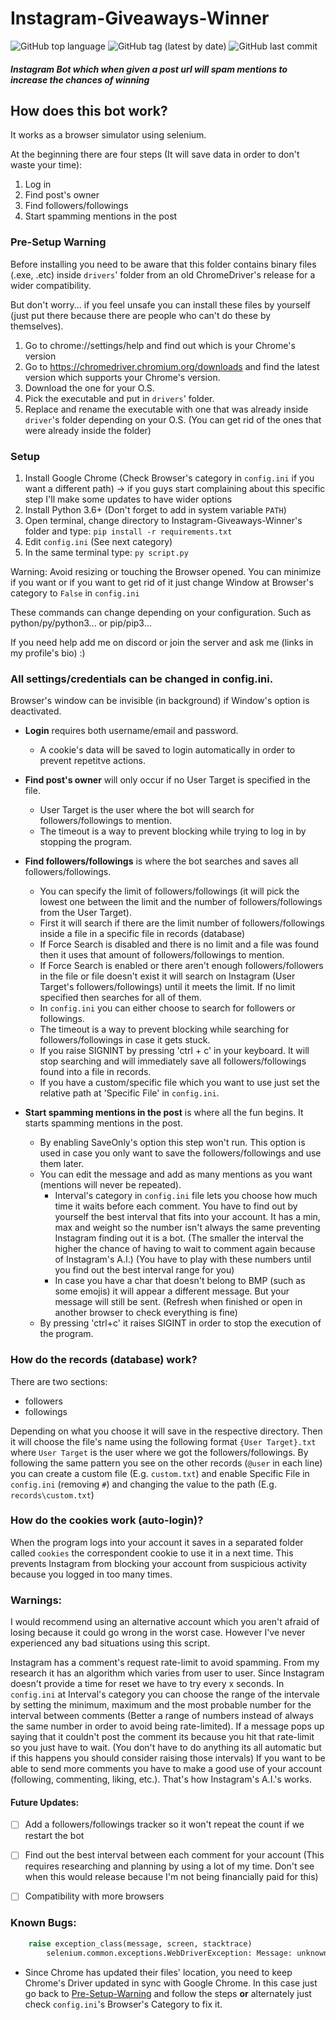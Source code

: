 # Instagram-Giveaways-Winner

![GitHub top language](https://img.shields.io/github/languages/top/fytex/Instagram-Giveaways-Winner?style=for-the-badge)
![GitHub tag (latest by date)](https://img.shields.io/github/v/tag/fytex/Instagram-Giveaways-Winner?style=for-the-badge)
![GitHub last commit](https://img.shields.io/github/last-commit/fytex/Instagram-Giveaways-Winner?style=for-the-badge)


##### Instagram Bot which when given a post url will spam mentions to increase the chances of winning


## How does this bot work?
It works as a browser simulator using selenium.

At the beginning there are four steps (It will save data in order to don't waste your time):

1. Log in
2. Find post's owner
3. Find followers/followings
4. Start spamming mentions in the post


### Pre-Setup Warning

Before installing you need to be aware that this folder contains binary files (.exe, .etc) inside `drivers`' folder from an old ChromeDriver's release for a wider compatibility.

But don't worry... if you feel unsafe you can install these files by yourself (just put there because there are people who can't do these by themselves).

1. Go to chrome://settings/help and find out which is your Chrome's version
2. Go to https://chromedriver.chromium.org/downloads and find the latest version which supports your Chrome's version.
3. Download the one for your O.S.
4. Pick the executable and put in `drivers`' folder.
5. Replace and rename the executable with one that was already inside `driver`'s folder depending on your O.S. (You can get rid of the ones that were already inside the folder)


### Setup

1. Install Google Chrome (Check Browser's category in `config.ini` if you want a different path) -> if you guys start complaining about this specific step I'll make some updates to have wider options 
2. Install Python 3.6+ (Don't forget to add in system variable `PATH`)
3. Open terminal, change directory to Instagram-Giveaways-Winner's folder and type: `pip install -r requirements.txt`
4. Edit `config.ini` (See next category)
5. In the same terminal type: `py script.py`

Warning: Avoid resizing or touching the Browser opened. You can minimize if you want or if you want to get rid of it just change Window at Browser's category to `False` in `config.ini`

These commands can change depending on your configuration. Such as python/py/python3... or pip/pip3...

If you need help add me on discord or join the server and ask me (links in my profile's bio) :)


### All settings/credentials can be changed in config.ini.

Browser's window can be invisible (in background) if Window's option is deactivated.

- **Login** requires both username/email and password.
	- A cookie's data will be saved to login automatically in order to prevent repetitve actions.

- **Find post's owner** will only occur if no User Target is specified in the file.
    - User Target is the user where the bot will search for followers/followings to mention.
    - The timeout is a way to prevent blocking while trying to log in by stopping the program.

- **Find followers/followings** is where the bot searches and saves all followers/followings. 
    - You can specify the limit of followers/followings (it will pick the lowest one between the limit and the number of followers/followings from the User Target).
    - First it will search if there are the limit number of followers/followings inside a file in a specific file in records (database)
	- If Force Search is disabled and there is no limit and a file was found then it uses that amount of followers/followings to mention.
	- If Force Search is enabled or there aren't enough followers/followers in the file or file doesn't exist it will search on Instagram (User Target's followers/followings) until it meets the limit. If no limit specified then searches for all of them.
	- In `config.ini` you can either choose to search for followers or followings. 
    - The timeout is a way to prevent blocking while searching for followers/followings in case it gets stuck.
	- If you raise SIGNINT by pressing 'ctrl + c' in your keyboard. It will stop searching and will immediately save all followers/followings found into a file in records.
	- If you have a custom/specific file which you want to use just set the relative path at 'Specific File' in `config.ini`.

- **Start spamming mentions in the post** is where all the fun begins. It starts spamming mentions in the post.
    - By enabling SaveOnly's option this step won't run. This option is used in case you only want to save the followers/followings and use them later.
    - You can edit the message and add as many mentions as you want (mentions will never be repeated).
		- Interval's category in `config.ini` file lets you choose how much time it waits before each comment. You have to find out by yourself the best interval that fits into your account. It has a min, max and weight so the number isn't always the same preventing Instagram finding out it is a bot. (The smaller the interval the higher the chance of having to wait to comment again because of Instagram's A.I.) (You have to play with these numbers until you find out the best interval range for you)
		- In case you have a char that doesn't belong to BMP (such as some emojis) it will appear a different message. But your message will still be sent. (Refresh when finished or open in another browser to check everything is fine) 
	- By pressing 'ctrl+c' it raises SIGINT in order to stop the execution of the program.
    
    
    
### How do the records (database) work?

There are two sections:
  - followers
  - followings
  
Depending on what you choose it will save in the respective directory. Then it will choose the file's name using the following format `{User Target}.txt` where `User Target` is the user where we got the followers/followings.
By following the same pattern you see on the other records (`@user` in each line) you can create a custom file (E.g. `custom.txt`) and enable Specific File in `config.ini` (removing `#`) and changing the value to the path (E.g. `records\custom.txt`)


### How do the cookies work (auto-login)?

When the program logs into your account it saves in a separated folder called `cookies` the correspondent cookie to use it in a next time. This prevents Instagram from blocking your account from suspicious activity because you logged in too many times.


### Warnings:

I would recommend using an alternative account which you aren't afraid of losing because it could go wrong in the worst case. However I've never experienced any bad situations using this script.

Instagram has a comment's request rate-limit to avoid spamming. From my research it has an algorithm which varies from user to user. Since Instagram doesn't provide a time for reset we have to try every x seconds. In `config.ini` at Interval's category you can choose the range of the intervale by setting the minimum, maximum and the most probable number for the interval between comments (Better a range of numbers instead of always the same number in order to avoid being rate-limited). If a message pops up saying that it couldn't post the comment its because you hit that rate-limit so you just have to wait. (You don't have to do anything its all automatic but if this happens you should consider raising those intervals)
If you want to be able to send more comments you have to make a good use of your account (following, commenting, liking, etc.). That's how Instagram's A.I.'s works.

#### Future Updates:
  - [ ] Add a followers/followings tracker so it won't repeat the count if we restart the bot
  - [ ] Find out the best interval between each comment for your account (This requires researching and planning by using a lot of my time. Don't see when this would release because I'm not being financially paid for this)
  - [ ] Compatibility with more browsers
  
  
### Known Bugs:
```py
	raise exception_class(message, screen, stacktrace)
		selenium.common.exceptions.WebDriverException: Message: unknown error: cannot find Chrome binary
```	
  - Since Chrome has updated their files' location, you need to keep Chrome's Driver updated in sync with Google Chrome. In this case just go back to [Pre-Setup-Warning](https://github.com/Fytex/Instagram-Giveaways-Winner#pre-setup-warning) and follow the steps **or** alternately just check `config.ini`'s Browser's Category to fix it.
